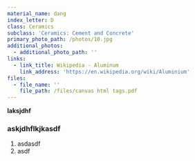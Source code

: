```yaml
---
material_name: dang
index_letter: D
class: Ceramics
subclass: 'Ceramics: Cement and Concrete'
primary_photo_path: /photos/10.jpg
additional_photos:
  - additional_photo_path: ''
links:
  - link_title: Wikipedia - Aluminum
    link_address: 'https://en.wikipedia.org/wiki/Aluminium'
files:
  - file_name: ''
    file_path: /files/canvas html tags.pdf
---
```


**laksjdhf**

### askjdhflkjkasdf

1. asdasdf
2. asdf
